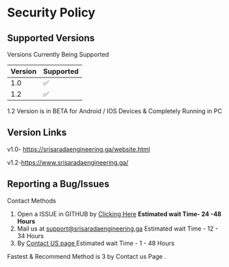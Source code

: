 # Security Policy

## Supported Versions
Versions Currently Being Supported 

| Version | Supported          |
| ------- | ------------------ |
| 1.0   | :white_check_mark: |
| 1.2  | ✅                |

1.2 Version is in BETA for Android / IOS Devices & Completely Running in PC 

## Version Links

v1.0- https://srisaradaengineering.ga/website.html

v1.2-https://www.srisaradaengineering.ga/

## Reporting a Bug/Issues

Contact Methods

1. Open a ISSUE in GITHUB by [Clicking Here](https://github.com/Sri-Sarada-Engineering/Sri-Sarada-Engineering/issues/new)  **Estimated wait Time- 24 -48 Hours**
2. Mail us at support@srisaradaengineering.ga Estimated wait Time - 12 - 34 Hours 
3. By [Contact US page ](https://srisaradaengineering.ga/Contact-Us) Estimated wait Time - 1 - 48 Hours 

Fastest & Recommend Method is 3 by Contact us Page .
